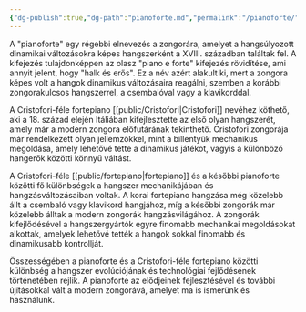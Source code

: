 ```yaml
---
{"dg-publish":true,"dg-path":"pianoforte.md","permalink":"/pianoforte/"}
---
```


A "pianoforte" egy régebbi elnevezés a zongorára, amelyet a hangsúlyozott dinamikai változásokra képes hangszerként a XVIII. században találtak fel. A kifejezés tulajdonképpen az olasz "piano e forte" kifejezés rövidítése, ami annyit jelent, hogy "halk és erős". Ez a név azért alakult ki, mert a zongora képes volt a hangok dinamikus változásaira reagálni, szemben a korábbi zongorakulcsos hangszerrel, a csembalóval vagy a klavikorddal.

A Cristofori-féle fortepiano [[public/Cristofori\|Cristofori]] nevéhez köthető, aki a 18. század elején Itáliában kifejlesztette az első olyan hangszerét, amely már a modern zongora előfutárának tekinthető. Cristofori zongorája már rendelkezett olyan jellemzőkkel, mint a billentyűk mechanikus megoldása, amely lehetővé tette a dinamikus játékot, vagyis a különböző hangerők közötti könnyű váltást.

A Cristofori-féle [[public/fortepiano\|fortepiano]] és a későbbi pianoforte közötti fő különbségek a hangszer mechanikájában és hangzásváltozásaiban voltak. A korai fortepiano hangzása még közelebb állt a csembaló vagy klavikord hangjához, míg a későbbi zongorák már közelebb álltak a modern zongorák hangzásvilágához. A zongorák kifejlődésével a hangszergyártók egyre finomabb mechanikai megoldásokat alkottak, amelyek lehetővé tették a hangok sokkal finomabb és dinamikusabb kontrollját.

Összességében a pianoforte és a Cristofori-féle fortepiano közötti különbség a hangszer evolúciójának és technológiai fejlődésének történetében rejlik. A pianoforte az elődjeinek fejlesztésével és további újításokkal vált a modern zongorává, amelyet ma is ismerünk és használunk.